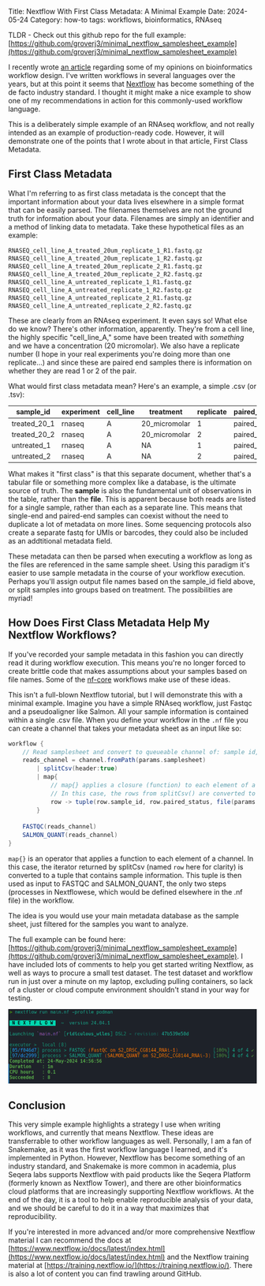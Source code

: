Title: Nextflow With First Class Metadata: A Minimal Example
Date: 2024-05-24
Category: how-to
tags: workflows, bioinformatics, RNAseq

TLDR - Check out this github repo for the full example:
[https://github.com/groverj3/minimal_nextflow_samplesheet_example](https://github.com/groverj3/minimal_nextflow_samplesheet_example)

I recently wrote [an article](2024-04-26_on-bioinformatics-workflow-design.html)
regarding some of my opinions on bioinformatics workflow design. I've written
workflows in several languages over the years, but at this point it seems that
[Nextflow](https://www.nextflow.io/) has become something of the de facto
industry standard. I thought it might make a nice example to show one of my
recommendations in action for this commonly-used workflow language.

This is a deliberately simple example of an RNAseq workflow, and not really
intended as an example of production-ready code. However, it will demonstrate
one of the points that I wrote about in that article, First Class Metadata.

## First Class Metadata

What I'm referring to as first class metadata is the concept that the important
information about your data lives elsewhere in a simple format that can be
easily parsed. The filenames themselves are not the ground truth for
information about your data. Filenames are simply an identifier and a method of
linking data to metadata. Take these hypothetical files as an example:

```
RNASEQ_cell_line_A_treated_20um_replicate_1_R1.fastq.gz
RNASEQ_cell_line_A_treated_20um_replicate_1_R2.fastq.gz
RNASEQ_cell_line_A_treated_20um_replicate_2_R1.fastq.gz
RNASEQ_cell_line_A_treated_20um_replicate_2_R2.fastq.gz
RNASEQ_cell_line_A_untreated_replicate_1_R1.fastq.gz
RNASEQ_cell_line_A_untreated_replicate_1_R2.fastq.gz
RNASEQ_cell_line_A_untreated_replicate_2_R1.fastq.gz
RNASEQ_cell_line_A_untreated_replicate_2_R2.fastq.gz
```

These are clearly from an RNAseq experiment. It even says so! What else do we
know? There's other information, apparently. They're from a cell line, the
highly specific "cell_line_A," some have been treated with *something* and we
have a concentration (20 micromolar). We also have a replicate number (I hope
in your real experiments you're doing more than one replicate...) and since
these are paired end samples there is information on whether they are read 1
or 2 of the pair.

What would first class metadata mean? Here's an example, a simple .csv (or
.tsv):

| sample_id    | experiment | cell_line | treatment     | replicate | paired_status | read1                                                   | read2                                                   |
| ------------ | ---------- | --------- | ------------- | --------- | ------------- | ------------------------------------------------------- | ------------------------------------------------------- |
| treated_20_1 | rnaseq     | A         | 20_micromolar | 1         | paired_end    | RNASEQ_cell_line_A_treated_20um_replicate_1_R1.fastq.gz | RNASEQ_cell_line_A_treated_20um_replicate_1_R2.fastq.gz |
| treated_20_2 | rnaseq     | A         | 20_micromolar | 2         | paired_end    | RNASEQ_cell_line_A_treated_20um_replicate_2_R1.fastq.gz | RNASEQ_cell_line_A_treated_20um_replicate_2_R1.fastq.gz |
| untreated_1  | rnaseq     | A         | NA            | 1         | paired_end    | RNASEQ_cell_line_A_untreated_replicate_1_R1.fastq.gz    | RNASEQ_cell_line_A_untreated_replicate_1_R2.fastq.gz    |
| untreated_2  | rnaseq     | A         | NA            | 2         | paired_end    | RNASEQ_cell_line_A_untreated_replicate_2_R1.fastq.gz    | RNASEQ_cell_line_A_untreated_replicate_2_R2.fastq.gz    |

What makes it "first class" is that this separate document, whether that's a
tabular file or something more complex like a database, is the ultimate source
of truth. The **sample** is also the fundamental unit of observations in the
table, rather than the **file**. This is apparent because both reads are listed
for a single sample, rather than each as a separate line. This means that
single-end and paired-end samples can coexist without the need to duplicate a
lot of metadata on more lines. Some sequencing protocols also create a separate
fastq for UMIs or barcodes, they could also be included as an addtitional
metadata field.

These metadata can then be parsed when executing a workflow as long as the
files are referenced in the same sample sheet. Using this paradigm it's easier 
to use sample metadata in the course of your workflow execution. Perhaps you'll
assign output file names based on the sample_id field above, or split samples
into groups based on treatment. The possibilities are myriad!

## How Does First Class Metadata Help My Nextflow Workflows?

If you've recorded your sample metadata in this fashion you can directly read
it during workflow execution. This means you're no longer forced to create
brittle code that makes assumptions about your samples based on file names.
Some of the [nf-core](https://nf-co.re/) workflows make use of these ideas.

This isn't a full-blown Nextflow tutorial, but I will demonstrate this with a
minimal example. Imagine you have a simple RNAseq workflow, just Fastqc and a
pseudoaligner like Salmon. All your sample information is contained within a
single .csv file. When you define your workflow in the `.nf` file you can
create a channel that takes your metadata sheet as an input like so:

```groovy
workflow {
    // Read samplesheet and convert to queueable channel of: sample id, paired_status, read1, read2 as a tuple
    reads_channel = channel.fromPath(params.samplesheet)
        | splitCsv(header:true)
        | map{
            // map{} applies a closure (function) to each element of a channel
            // In this case, the rows from splitCsv() are converted to a tuple based on the header 
            row -> tuple(row.sample_id, row.paired_status, file(params.input_dir + row.read1), file(params.input_dir + row.read2))
        }
    
    FASTQC(reads_channel)
    SALMON_QUANT(reads_channel)
}
```

`map{}` is an operator that applies a function to each element of a channel. In
this case, the iterator returned by splitCsv (named `row` here for clarity) is
converted to a tuple that contains sample information. This tuple is then used
as input to FASTQC and SALMON_QUANT, the only two steps (processes in
Nextflowese, which would be defined elsewhere in the .nf file) in the workflow.

The idea is you would use your main metadata database as the sample sheet, just
filtered for the samples you want to analyze.

The full example can be found here: [https://github.com/groverj3/minimal_nextflow_samplesheet_example](https://github.com/groverj3/minimal_nextflow_samplesheet_example).
I have included lots of comments to help you get started writing Nextflow, as
well as ways to procure a small test dataset. The test dataset and workflow run
in just over a minute on my laptop, excluding pulling containers, so lack of a
cluster or cloud compute environment shouldn't stand in your way for testing.

![Podman Example](https://raw.githubusercontent.com/groverj3/minimal_nextflow_samplesheet_example/main/example_execution/podman_run.png)

## Conclusion

This very simple example highlights a strategy I use when writing workflows,
and currently that means Nextflow. These ideas are transferrable to other
workflow languages as well. Personally, I am a fan of Snakemake, as it was the
first workflow language I learned, and it's implemented in Python. However,
Nextflow has become something of an industry standard, and Snakemake is more
common in academia, plus Seqera labs supports Nextflow with paid products like
the Seqera Platform (formerly known as Nextflow Tower), and there are other
bioinformatics cloud platforms that are increasingly supporting Nextflow
workflows. At the end of the day, it is a tool to help enable reproducible
analysis of your data, and we should be careful to do it in a way that
maximizes that reproducibility.

If you're interested in more advanced and/or more comprehensive Nextflow
material I can recommend the docs at [https://www.nextflow.io/docs/latest/index.html](https://www.nextflow.io/docs/latest/index.html)
and the Nextflow training material at [https://training.nextflow.io/](https://training.nextflow.io/).
There is also a lot of content you can find trawling around GitHub.
